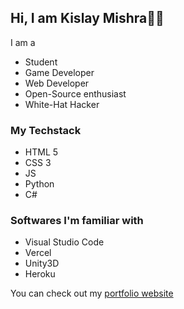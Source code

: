 ## Hi, I am Kislay Mishra👋🏼

I am a
- Student
- Game Developer
- Web Developer
- Open-Source enthusiast
- White-Hat Hacker

### My Techstack
- HTML 5
- CSS 3
- JS
- Python
- C#

### Softwares I'm familiar with
- Visual Studio Code
- Vercel
- Unity3D
- Heroku

You can check out my <a href="https://kislaymishra69.github.io/website"> portfolio website</a>
